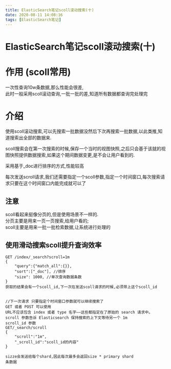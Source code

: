 ```yaml
---
title: ElasticSearch笔记scoll滚动搜索(十)
date: 2020-08-11 14:08:16
tags: [ElasticSearch笔记]
---
```


# ElasticSearch笔记scoll滚动搜索(十)
# 作用 (scoll常用)
一次性查询10w条数据,那么性能会很差,   
此时一般采用scoll滚动查询,一批一批的差,知道所有数据都查询完处理完

<!--more-->
# 介绍
使用scoll滚动搜索,可以先搜索一批数据没然后下次再搜索一批数据,以此类推,知道搜索出全部的数据来.  

scoll搜索会在第一次搜索的时候,保存一个当时的视图快照,之后只会基于该就的视图快照提供数据搜索,如果这个期间数据变更,是不会让用户看到的.

采用基于_doc进行排序的方式,性能较高

每次发送scroll请求,我们还需要指定一个scoll参数,指定一个时间窗口,每次搜索请求只要在这个时间窗口内能完成就可以了

## 注意
scoll看起来挺像分页的,但是使用场景不一样的.  
分页主要是用来一页一页搜索,给用户看的;  
scoll主要是用来一批一批检索数据,让系统进行处理的


## 使用滑动搜索scoll提升查询效率
```
GET /index/_search?scroll=1m
{
    "query":{"match_all":{}},
    "sort":["_doc"], //排序
    "size": 1000, //单次查询数据条数
}
获取的结果会有一个scoll_id,下一次在发送scoll请求的时候,必须带上这个scoll_id


//下一次请求 只要指定个时间窗口参数就可以继续搜索了
GET 或者 POST 可以使用
URL不应该包含 index 或者 type 名字——这些都指定在了原始的 search 请求中。
scroll 参数告诉 Elasticsearch 保持搜索的上下文等待另一个 1m
scroll_id 参数
GET/_search/scroll
{
    "scroll":"1m",
    "_scroll_id":"scoll_id的内容"
}

sizze会发送给每个shard,因此每次最多会返回size * primary shard
条数据
```
